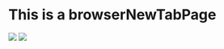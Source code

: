 # This is a browserNewTabPage

![](http://bt.uyou.org.cn:518/down/AY0IZU3484Yz)
![](http://bt.uyou.org.cn:518/down/CmbViJAsDlnK)
